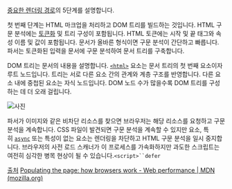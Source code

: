 [중요한 렌더링 경로](https://developer.mozilla.org/en-US/docs/Web/Performance/Critical_rendering_path)의 5단계를 설명합니다.

첫 번째 단계는 HTML 마크업을 처리하고 DOM 트리를 빌드하는 것입니다. HTML 구문 분석에는 [토큰화](https://developer.mozilla.org/en-US/docs/Web/API/DOMTokenList) 및 트리 구성이 포함됩니다. HTML 토큰에는 시작 및 끝 태그와 속성 이름 및 값이 포함됩니다. 문서가 올바른 형식이면 구문 분석이 간단하고 빠릅니다. 파서는 토큰화된 입력을 문서에 구문 분석하여 문서 트리를 구축합니다.

DOM 트리는 문서의 내용을 설명합니다. [`<html>`](https://developer.mozilla.org/en-US/docs/Web/HTML/Element/html) 요소는 문서 트리의 첫 번째 요소이자 루트 노드입니다. 트리는 서로 다른 요소 간의 관계와 계층 구조를 반영합니다. 다른 요소 내에 중첩된 요소는 자식 노드입니다. DOM 노드 수가 많을수록 DOM 트리를 구성하는 데 더 오래 걸립니다.

![사진](https://developer.mozilla.org/en-US/docs/Web/Performance/How_browsers_work/dom.gif)

파서가 이미지와 같은 비차단 리소스를 찾으면 브라우저는 해당 리소스를 요청하고 구문 분석을 계속합니다. CSS 파일이 발견되면 구문 분석을 계속할 수 있지만 요소, 특히 [`async`](https://developer.mozilla.org/en-US/docs/Web/JavaScript/Reference/Statements/async_function) 또는 특성이 없는 요소는 렌더링을 차단하고 HTML 구문 분석을 일시 중지합니다. 브라우저의 사전 로드 스캐너가 이 프로세스를 가속화하지만 과도한 스크립트는 여전히 심각한 병목 현상이 될 수 있습니다.`<script>``defer`

[출처](https://developer.mozilla.org/en-US/docs/Web/Performance/How_browsers_work#building_the_dom_tree)
[Populating the page: how browsers work - Web performance | MDN (mozilla.org)](https://developer.mozilla.org/en-US/docs/Web/Performance/How_browsers_work#building_the_dom_tree)